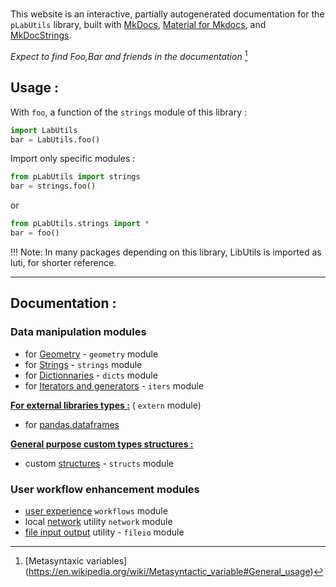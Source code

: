 #

This website is an interactive, partially autogenerated documentation for the ``pLabUtils`` library, built with [MkDocs](https://www.mkdocs.org/getting-started/), [Material for Mkdocs](https://squidfunk.github.io/mkdocs-material/getting-started/), and [MkDocStrings](https://mkdocstrings.github.io/).

*Expect to find Foo,Bar and friends in the documentation* [^1]

## Usage : 

With `foo`, a function of the `strings` module of this library :

```python
import LabUtils
bar = LabUtils.foo()
```

Import only specific modules :

```python
from pLabUtils import strings
bar = strings.foo()
```

or

```python
from pLabUtils.strings import *
bar = foo()
```

!!! Note:
    In many packages depending on this library, LibUtils is imported as
    luti, for shorter reference.

__________

## Documentation : 



### Data manipulation modules 

  - for [Geometry](geometries\ULine.md) - ``geometry`` module
- for [Strings](strings\alphanum_sort.md) - ``strings`` module
- for [Dictionnaries](dicts\drop_matched_keys.md) - ``dicts`` module
- for [Iterators and generators](iters\nest_iter.md) - ``iters`` module

**<u>For external libraries types :</u>** ( ``extern`` module)

- for [pandas.dataframes](externs\empty_df.md#pandas)

**<u>General purpose custom types structures :</u>**

- custom [structures](structs\sdict.md) - ``structs`` module

### User workflow enhancement modules

- [user experience](workflows\CachedVariables.md) ``workflows`` module
- local [network](networks\StaticSQLEngine.md) utility ``network`` module
- [file input output](fileio\Pickle.md) utility - ``fileio`` module



[^1]: [Metasyntaxic variables\](https://en.wikipedia.org/wiki/Metasyntactic_variable#General_usage)

